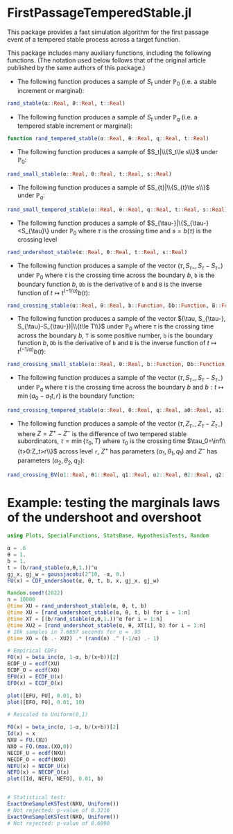 # FirstPassageTemperedStable.jl
This package provides a fast simulation algorithm for the first passage event of a tempered stable process across a target function. 


This package includes many auxiliary functions, including the following functions. (The notation used below follows that of the original article published by the same authors of this package.)

* The following function produces a sample of $S_t$ under $\mathbb{P}_0$ (i.e. a stable increment or marginal):
```julia
rand_stable(α::Real, θ::Real, t::Real)
```

* The following function produces a sample of $S_t$ under $\mathbb{P}_q$ (i.e. a tempered stable increment or marginal):
```julia
function rand_tempered_stable(α::Real, θ::Real, q::Real, t::Real)
```

* The following function produces a sample of $S_t|\\{S_t\le s\\}$ under $\mathbb{P}_0$:
```julia
rand_small_stable(α::Real, θ::Real, t::Real, s::Real)
```

* The following function produces a sample of $S_{t}|\\{S_{t}\le s\\}$ under $\mathbb{P}_{q}$:
```julia
rand_small_tempered_stable(α::Real, θ::Real, q::Real, t::Real, s::Real)
```

* The following function produces a sample of $S_{\tau-}|\\{S_{\tau-}<S_{\tau}\\} under $\mathbb{P}_{0}$ where $\tau$ is the crossing time and $s = b(\tau)$ is the crossing level 
```julia
rand_undershoot_stable(α::Real, θ::Real, t::Real, s::Real)
```

* The following function produces a sample of the vector $(\tau, S_{\tau-}, S_{\tau}-S_{\tau-})$ under $\mathbb{P}_0$ where $\tau$ is the crossing time across the boundary $b$, `b` is the boundary function $b$, `Db` is the derivative of `b` and `B` is the inverse function of $t \mapsto t^(-1/\alpha)b(t)$: 
```julia 
rand_crossing_stable(α::Real, θ::Real, b::Function, Db::Function, B::Function)
```

* The following function produces a sample of the vector $(\tau, S_{\tau-}, S_{\tau}-S_{\tau-})|\\{t\le T\\}$ under $\mathbb{P}_0$ where $\tau$ is the crossing time across the boundary $b$, `T` is some positive number, `b` is the boundary function $b$, `Db` is the derivative of `b` and `B` is the inverse function of $t \mapsto t^(-1/\alpha)b(t)$:
```julia
rand_crossing_small_stable(α::Real, θ::Real, b::Function, Db::Function, B::Function, T::Real)
```

* The following function produces a sample of the vector $(\tau, S_{\tau-}, S_{\tau}-S_{\tau-})$ under $\mathbb{P}_q$ where $\tau$ is the crossing time across the boundary $b$ and $b:t\mapsto \min\{a_0-a_1 t,r\}$ is the boundary function:
```julia
rand_crossing_tempered_stable(α::Real, θ::Real, q::Real, a0::Real, a1::Real, r::Real)
```

* The following function produces a sample of the vector $(\tau,Z_{\tau-},Z_{\tau}-Z_{\tau-})$ where $Z = Z^+-Z^-$ is the difference of two tempered stable subordinators, $\tau = \min\{\tau_0,T\}$ where $\tau_0$ is the crossing time $\tau_0=\inf\\{t>0:Z_t>r\\}$ across level `r`, $Z^+$ has parameters $(\alpha_1,\theta_1,q_1)$ and $Z^-$ has parameters $(\alpha_2,\theta_2,q_2)$:
```julia
rand_crossing_BV(α1::Real, θ1::Real, q1::Real, α2::Real, θ2::Real, q2::Real, T::Real, r::Real)
```

# Example: testing the marginals laws of the undershoot and overshoot

```julia
using Plots, SpecialFunctions, StatsBase, HypothesisTests, Random

α = .6
θ = 1.
b = 1.
t = (b/rand_stable(α,θ,1.))^α
gj_x, gj_w = gaussjacobi(2^10, -α, 0.)
FU(x) = CDF_undershoot(α, θ, t, b, x, gj_x, gj_w)

Random.seed!(2022)
n = 10000
@time XU = rand_undershoot_stable(α, θ, t, b)
@time XU = [rand_undershoot_stable(α, θ, t, b) for i = 1:n]
@time XT = [(b/rand_stable(α,θ,1.))^α for i = 1:n]
@time XU2 = [rand_undershoot_stable(α, θ, XT[i], b) for i = 1:n]
# 10k samples in 7.6857 seconds for α = .95
@time XO = (b .- XU2) .* (rand(n) .^ (-1/α) .- 1)

# Empirical CDFs
FO(x) = beta_inc(α, 1-α, b/(x+b))[2]
ECDF_U = ecdf(XU)
ECDF_O = ecdf(XO)
EFU(x) = ECDF_U(x)
EFO(x) = ECDF_O(x)

plot([EFU, FU], 0.01, b)
plot([EFO, FO], 0.01, 10)

# Rescaled to Uniform(0,1)

FO(x) = beta_inc(α, 1-α, b/(x+b))[2]
Id(x) = x
NXU = FU.(XU)
NXO = FO.(max.(XO,0))
NECDF_U = ecdf(NXU)
NECDF_O = ecdf(NXO)
NEFU(x) = NECDF_U(x)
NEFO(x) = NECDF_O(x)
plot([Id, NEFU, NEFO], 0.01, b)


# Statistical test:
ExactOneSampleKSTest(NXU, Uniform())
# Not rejected: p-value of 0.3216
ExactOneSampleKSTest(NXO, Uniform())
# Not rejected: p-value of 0.6090
```
